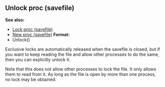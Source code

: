 ## Unlock proc (savefile)
**See also:**
*   [Lock proc (savefile)](/ref/savefile/proc/Lock.md) 
*   [New proc (savefile)](/ref/savefile/proc/New.md) <!-- -->
**Format:**
*   Unlock()


Exclusive locks are automatically released when the savefile is
closed, but if you want to keep reading the file and allow other
processes to do the same, then you can explicitly unlock it.


Note that this does not allow other processes to lock the file.
It only allows them to read from it. As long as the file is open by more
than one process, no lock may be obtained.